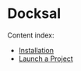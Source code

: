 # Docksal

Content index:

* [Installation](/docksal/installation.md)
* [Launch a Project](/docksal/launch-a-project.md)
